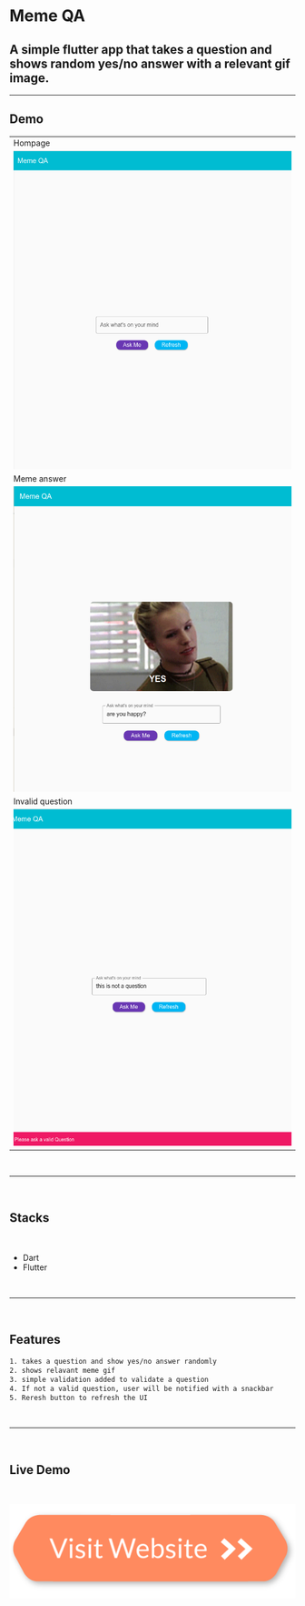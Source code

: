 # Meme QA

## A simple flutter app that takes a question and shows random yes/no answer with a relevant gif image.

<hr>

## Demo

<table>
  <tr>
    <td>Hompage</td>
  </tr>
  <tr>
    <td><img src="img/home.png" width="100%" height="70%" /></td>
  </tr>

   <tr>
    <td>Meme answer</td>
  </tr>
  <tr>
    <td><img src="img/meme.png" width="100%" height="70%" /></td>
  </tr>

  <tr>
    <td>Invalid question</td>
  </tr>
  <tr>
    <td><img src="img/invalid.png" width="100%" height="70%" /></td>
  </tr>
   
 </table>
<br/><hr><br/>

## Stacks

<br/>

- Dart
- Flutter

<br/><hr><br/>

## Features

```
1. takes a question and show yes/no answer randomly
2. shows relavant meme gif
3. simple validation added to validate a question
4. If not a valid question, user will be notified with a snackbar
5. Reresh button to refresh the UI
```

<br/><hr><br/>

## Live Demo

<br/>

[![Deploy](img/btn.png)](https://covidroom.herokuapp.com/)
